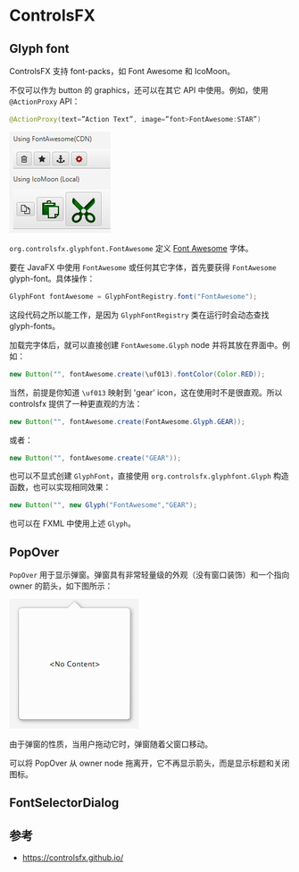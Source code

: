 # ControlsFX

## Glyph font

ControlsFX 支持 font-packs，如 Font Awesome 和 IcoMoon。

不仅可以作为 button 的 graphics，还可以在其它 API 中使用。例如，使用 `@ActionProxy` API：

```java
@ActionProxy(text=”Action Text”, image=”font>FontAwesome:STAR”)
```

![GlyphFont](./images/glyphFont.png)

`org.controlsfx.glyphfont.FontAwesome` 定义 [Font Awesome](https://fontawesome.com/) 字体。

要在 JavaFX 中使用 `FontAwesome` 或任何其它字体，首先要获得 `FontAwesome` glyph-font。具体操作：

```java
GlyphFont fontAwesome = GlyphFontRegistry.font("FontAwesome");
```

这段代码之所以能工作，是因为 `GlyphFontRegistry` 类在运行时会动态查找 glyph-fonts。

加载完字体后，就可以直接创建 `FontAwesome.Glyph` node 并将其放在界面中。例如：

```java
new Button("", fontAwesome.create(\uf013).fontColor(Color.RED));
```

当然，前提是你知道 `\uf013` 映射到 'gear' icon，这在使用时不是很直观。所以 controlsfx 提供了一种更直观的方法：

```java
new Button("", fontAwesome.create(FontAwesome.Glyph.GEAR));
```

或者：

```java
new Button("", fontAwesome.create("GEAR"));
```

也可以不显式创建 `GlyphFont`，直接使用 `org.controlsfx.glyphfont.Glyph` 构造函数，也可以实现相同效果：

```java
new Button("", new Glyph("FontAwesome","GEAR");
```

也可以在 FXML 中使用上述 `Glyph`。

## PopOver

`PopOver` 用于显示弹窗。弹窗具有非常轻量级的外观（没有窗口装饰）和一个指向 owner 的箭头，如下图所示：

![](images/2023-08-09-16-24-50.png)

由于弹窗的性质，当用户拖动它时，弹窗随着父窗口移动。

可以将 PopOver 从 owner node 拖离开，它不再显示箭头，而是显示标题和关闭图标。



## FontSelectorDialog



## 参考

- https://controlsfx.github.io/

